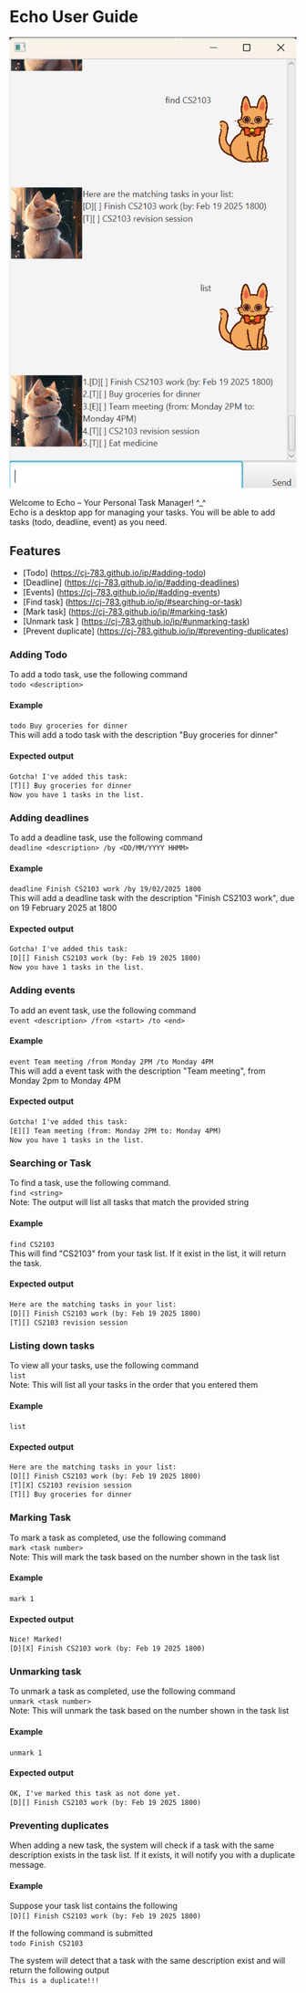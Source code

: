 # Echo User Guide

![Echo screenshot](Ui.png)

Welcome to Echo – Your Personal Task Manager! ^_^  
Echo is a desktop app for managing your tasks. You will be able to add tasks (todo, deadline, event) as you need.

## Features

- [Todo] (https://cj-783.github.io/ip/#adding-todo)
- [Deadline] (https://cj-783.github.io/ip/#adding-deadlines)
- [Events] (https://cj-783.github.io/ip/#adding-events)
- [Find task] (https://cj-783.github.io/ip/#searching-or-task)
- [Mark task] (https://cj-783.github.io/ip/#marking-task)
- [Unmark task ] (https://cj-783.github.io/ip/#unmarking-task)
- [Prevent duplicate] (https://cj-783.github.io/ip/#preventing-duplicates)

### Adding Todo 
To add a todo task, use the following command  
`todo <description>`  

#### Example  
`todo Buy groceries for dinner`  
This will add a todo task with the description "Buy groceries for dinner"  

#### Expected output
```
Gotcha! I've added this task:
[T][] Buy groceries for dinner
Now you have 1 tasks in the list.
```
### Adding deadlines
To add a deadline task, use the following command  
`deadline <description> /by <DD/MM/YYYY HHMM>`  

#### Example 
`deadline Finish CS2103 work /by 19/02/2025 1800`  
This will add a deadline task with the description "Finish CS2103 work", due on 19 February 2025 at 1800

#### Expected output  
```
Gotcha! I've added this task:
[D][] Finish CS2103 work (by: Feb 19 2025 1800)
Now you have 1 tasks in the list.
```

### Adding events
To add an event task, use the following command  
`event <description> /from <start> /to <end>`  

#### Example 
`event Team meeting /from Monday 2PM /to Monday 4PM`  
This will add a event task with the description "Team meeting", from Monday 2pm to Monday 4PM

#### Expected output  
```
Gotcha! I've added this task:
[E][] Team meeting (from: Monday 2PM to: Monday 4PM)
Now you have 1 tasks in the list.
```

### Searching or Task
To find a task, use the following command.  
`find <string>`  
Note: The output will list all tasks that match the provided string

#### Example 
`find CS2103`  
This will find "CS2103" from your task list. If it exist in the list, it will return the task.

#### Expected output
```
Here are the matching tasks in your list:
[D][] Finish CS2103 work (by: Feb 19 2025 1800)
[T][] CS2103 revision session
```

### Listing down tasks
To view all your tasks, use the following command  
`list`  
Note: This will list all your tasks in the order that you entered them

#### Example 
`list`

#### Expected output
```
Here are the matching tasks in your list:
[D][] Finish CS2103 work (by: Feb 19 2025 1800)
[T][X] CS2103 revision session
[T][] Buy groceries for dinner
```

### Marking Task
To mark a task as completed, use the following command  
`mark <task number>`  
Note: This will mark the task based on the number shown in the task list

#### Example 
`mark 1`

#### Expected output
```
Nice! Marked!
[D][X] Finish CS2103 work (by: Feb 19 2025 1800)
```

### Unmarking task
To unmark a task as completed, use the following command  
`unmark <task number>`  
Note: This will unmark the task based on the number shown in the task list

#### Example 
`unmark 1`

#### Expected output
```
OK, I've marked this task as not done yet.
[D][] Finish CS2103 work (by: Feb 19 2025 1800)
```

### Preventing duplicates
When adding a new task, the system will check if a task with the same description exists in the task list. If it exists, it will notify you with a duplicate message.

#### Example 
Suppose your task list contains the following  
`[D][] Finish CS2103 work (by: Feb 19 2025 1800)`

If the following command is submitted  
`todo Finish CS2103`  

The system will detect that a task with the same description exist and will return the following output  
`This is a duplicate!!!`